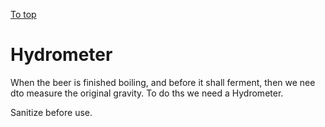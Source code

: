 [To top](#sub-content "top")
# Hydrometer
When the beer is finished boiling, and before it shall ferment, then we nee dto measure the original gravity.
To do ths we need a Hydrometer.

Sanitize before use.
